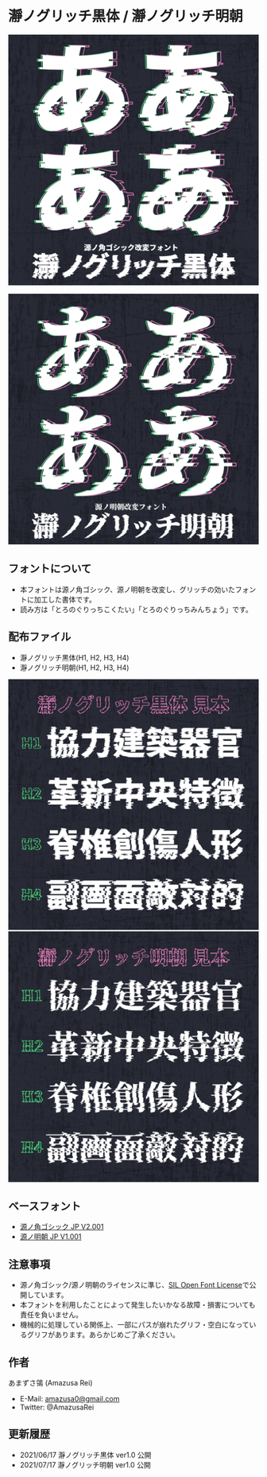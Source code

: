 # 瀞ノグリッチ黒体 / 瀞ノグリッチ明朝

![topImage](./images/Gothic1.png)

![topImage](./images/Mincho1.png)

## フォントについて

- 本フォントは源ノ角ゴシック、源ノ明朝を改変し、グリッチの効いたフォントに加工した書体です。
- 読み方は「とろのぐりっちこくたい」「とろのぐりっちみんちょう」です。

## 配布ファイル

- 瀞ノグリッチ黒体(H1, H2, H3, H4)
- 瀞ノグリッチ明朝(H1, H2, H3, H4)

![黒体](./images/Gothic2.png)
![明朝](./images/Mincho2.png)

## ベースフォント

- [源ノ角ゴシック JP V2.001](https://github.com/adobe-fonts/source-han-sans/tree/release)
- [源ノ明朝 JP V1.001](https://github.com/adobe-fonts/source-han-serif/tree/release)

## 注意事項

- 源ノ角ゴシック/源ノ明朝のライセンスに準じ、[SIL Open Font License](https://scripts.sil.org/cms/scripts/page.php?site_id=nrsi&id=OFL_web)で公開しています。
- 本フォントを利用したことによって発生したいかなる故障・損害についても責任を負いません。
- 機械的に処理している関係上、一部にパスが崩れたグリフ・空白になっているグリフがあります。あらかじめご了承ください。

## 作者

あまずさ鴒 (Amazusa Rei)

- E-Mail: amazusa0@gmail.com
- Twitter: @AmazusaRei

## 更新履歴

- 2021/06/17  瀞ノグリッチ黒体 ver1.0   公開
- 2021/07/17  瀞ノグリッチ明朝 ver1.0   公開
